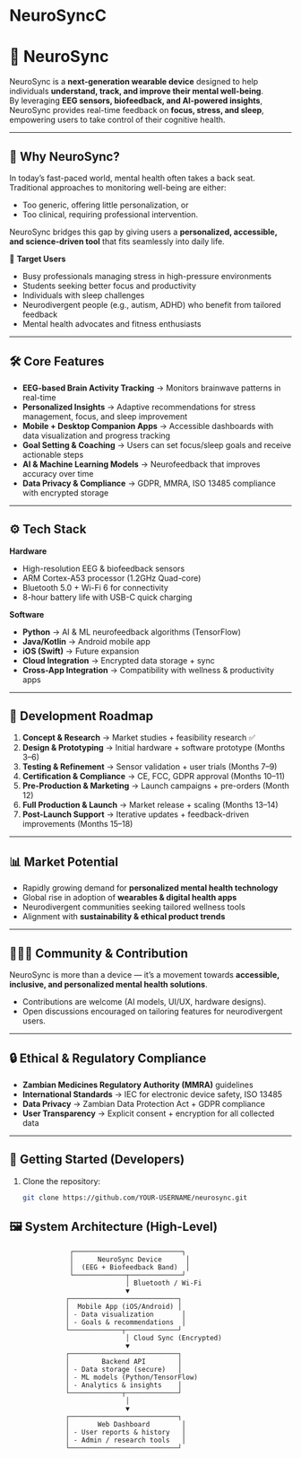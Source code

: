 # NeuroSyncC
# 🧠 NeuroSync

NeuroSync is a **next-generation wearable device** designed to help individuals **understand, track, and improve their mental well-being**.  
By leveraging **EEG sensors, biofeedback, and AI-powered insights**, NeuroSync provides real-time feedback on **focus, stress, and sleep**, empowering users to take control of their cognitive health.

---

## 🌟 Why NeuroSync?

In today’s fast-paced world, mental health often takes a back seat. Traditional approaches to monitoring well-being are either:
- Too generic, offering little personalization, or  
- Too clinical, requiring professional intervention.

NeuroSync bridges this gap by giving users a **personalized, accessible, and science-driven tool** that fits seamlessly into daily life.  

🎯 **Target Users**
- Busy professionals managing stress in high-pressure environments  
- Students seeking better focus and productivity  
- Individuals with sleep challenges  
- Neurodivergent people (e.g., autism, ADHD) who benefit from tailored feedback  
- Mental health advocates and fitness enthusiasts  

---

## 🛠️ Core Features

- **EEG-based Brain Activity Tracking** → Monitors brainwave patterns in real-time  
- **Personalized Insights** → Adaptive recommendations for stress management, focus, and sleep improvement  
- **Mobile + Desktop Companion Apps** → Accessible dashboards with data visualization and progress tracking  
- **Goal Setting & Coaching** → Users can set focus/sleep goals and receive actionable steps  
- **AI & Machine Learning Models** → Neurofeedback that improves accuracy over time  
- **Data Privacy & Compliance** → GDPR, MMRA, ISO 13485 compliance with encrypted storage  

---

## ⚙️ Tech Stack

**Hardware**
- High-resolution EEG & biofeedback sensors  
- ARM Cortex-A53 processor (1.2GHz Quad-core)  
- Bluetooth 5.0 + Wi-Fi 6 for connectivity  
- 8-hour battery life with USB-C quick charging  

**Software**
- **Python** → AI & ML neurofeedback algorithms (TensorFlow)  
- **Java/Kotlin** → Android mobile app  
- **iOS (Swift)** → Future expansion  
- **Cloud Integration** → Encrypted data storage + sync  
- **Cross-App Integration** → Compatibility with wellness & productivity apps  

---

## 📅 Development Roadmap

1. **Concept & Research** → Market studies + feasibility research ✅  
2. **Design & Prototyping** → Initial hardware + software prototype (Months 3–6)  
3. **Testing & Refinement** → Sensor validation + user trials (Months 7–9)  
4. **Certification & Compliance** → CE, FCC, GDPR approval (Months 10–11)  
5. **Pre-Production & Marketing** → Launch campaigns + pre-orders (Month 12)  
6. **Full Production & Launch** → Market release + scaling (Months 13–14)  
7. **Post-Launch Support** → Iterative updates + feedback-driven improvements (Months 15–18)  

---

## 📊 Market Potential

- Rapidly growing demand for **personalized mental health technology**  
- Global rise in adoption of **wearables & digital health apps**  
- Neurodivergent communities seeking tailored wellness tools  
- Alignment with **sustainability & ethical product trends**  

---

## 🧑‍🤝‍🧑 Community & Contribution

NeuroSync is more than a device — it’s a movement towards **accessible, inclusive, and personalized mental health solutions**.  

- Contributions are welcome (AI models, UI/UX, hardware designs).  
- Open discussions encouraged on tailoring features for neurodivergent users.  

---

## 🔒 Ethical & Regulatory Compliance

- **Zambian Medicines Regulatory Authority (MMRA)** guidelines  
- **International Standards** → IEC for electronic device safety, ISO 13485  
- **Data Privacy** → Zambian Data Protection Act + GDPR compliance  
- **User Transparency** → Explicit consent + encryption for all collected data  

---

## 🚀 Getting Started (Developers)

1. Clone the repository:
   ```bash
   git clone https://github.com/YOUR-USERNAME/neurosync.git

## 🖼️ System Architecture (High-Level)

```text
               ┌───────────────────────────┐
               │      NeuroSync Device      │
               │  (EEG + Biofeedback Band)  │
               └─────────────┬─────────────┘
                             │ Bluetooth / Wi-Fi
                             ▼
              ┌───────────────────────────┐
              │  Mobile App (iOS/Android) │
              │ - Data visualization       │
              │ - Goals & recommendations  │
              └─────────────┬─────────────┘
                             │ Cloud Sync (Encrypted)
                             ▼
              ┌───────────────────────────┐
              │        Backend API        │
              │ - Data storage (secure)   │
              │ - ML models (Python/TensorFlow)
              │ - Analytics & insights    │
              └─────────────┬─────────────┘
                             │
                             ▼
              ┌───────────────────────────┐
              │       Web Dashboard        │
              │ - User reports & history   │
              │ - Admin / research tools   │
              └───────────────────────────┘

